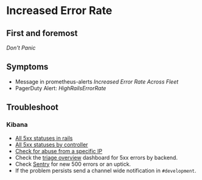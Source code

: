 # Increased Error Rate

## First and foremost

*Don't Panic*

## Symptoms

- Message in prometheus-alerts _Increased Error Rate Across Fleet_
- PagerDuty Alert: _HighRailsErrorRate_

## Troubleshoot
### Kibana
  - [All 5xx statuses in rails](https://log.gitlab.net/goto/1bb0fbde4bbf4d43fb8ce0b16c6bdcbf)
  - [All 5xx statuses by controller](https://log.gitlab.net/goto/c39fa97831441eefa41fb13fd20adee3)
  - [Check for abuse from a specific IP](https://log.gitlab.net/goto/d51a1f9ad9149f835b0c34565f5e8ff7)
- Check the [triage overview](https://dashboards.gitlab.net/dashboard/db/triage-overview) dashboard for 5xx errors by backend.
- Check [Sentry](https://sentry.gitlab.net/gitlab/gitlabcom/) for new 500 errors or an uptick.
- If the problem persists send a channel wide notification in `#development`.
